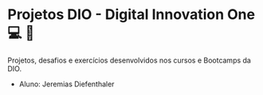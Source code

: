 # Projetos DIO - Digital Innovation One :computer: :pencil:

Projetos, desafios e exercícios desenvolvidos nos cursos e Bootcamps da DIO.

 - Aluno: Jeremias Diefenthaler
